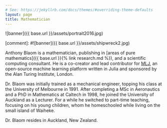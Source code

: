```yaml
---
# See: https://jekyllrb.com/docs/themes/#overriding-theme-defaults
layout: page
title: Mathematician
---
```

![banner]({{ base.url }}/assets/portrait2016.jpg)

[comment]: #![banner]({{ base.url }}/assets/shipwreck2.jpg)

Anthony Blaom is a mathematician, publishing in [areas of pure
mathematics]({{ base.url }}{% link research.md %}), and a scientific
computing consultant. He is a co-creator and lead contributor for
[MLJ](https://alan-turing-institute.github.io/MLJ.jl/dev/), an
open-source machine learning platform written in Julia and sponsored by
the Alan Turing Institute, London.

Dr. Blaom was initially trained as a mechanical engineer, topping his
class at the University of Melbourne in 1991. After completing a
MSc in Aeronautics and a
PhD in Mathematics at Caltech in 1998, he joined the University of
Auckland as a Lecturer.  For a while he switched
to part-time teaching, focusing on his young children,
whom he homeschooled while living on the small island of Waiheke.

Dr. Blaom resides in Auckland, New Zealand.


<!-- ![portrait]({{base.url}}/assets/portrait.jpg) -->
